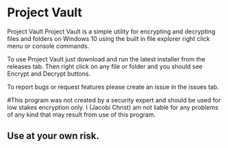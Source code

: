 # Project Vault
Project Vault Project Vault is a simple utility for encrypting and decrypting files and folders on Windows 10 using the built in file explorer right click menu or console commands.

To use Project Vault just download and run the latest installer from the releases tab. Then right click on any file or folder and you should see Encrypt and Decrypt buttons.

To report bugs or request features please create an issue in the issues tab.

#This program was not created by a security expert and should be used for low stakes encryption only. I (Jacobi Christ) am not liable for any problems of any kind that may result from use of this program.

## Use at your own risk.
